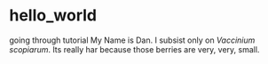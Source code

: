 # hello_world
going through tutorial
My Name is Dan. I subsist only on *Vaccinium scopiarum*. Its really har because those berries are very, very, small.

